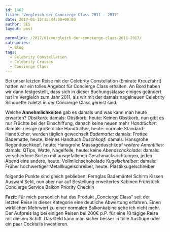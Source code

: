 ```yaml
---
id: 1462
title: 'Vergleich der Concierge Class 2011 – 2017'
date: 2017-01-15T15:44:08+00:00
author: SES
layout: post

permalink: /2017/01/vergleich-der-concierge-class-2011-2017/
categories:
  - Blog
tags:
  - Celebrity Constellation
  - Celebrity Cruises
  - Concierge Class
---
```

Bei unser letzten Reise mit der Celebrity Constellation (Emirate Kreuzfahrt) hatten wir ein tolles Angebot für Concierge Class erhalten. An Bord haben wir dann festgestellt, dass sich in dieser Buchungsklasse einiges geändert hat Im Vergleich zum Jahr 2011, als wir mit der damals nagelneuen Celebrity Silhouette zuletzt in der Concierge Class gereist sind.

Welche **Annehmlichkeiten** gab es damals und was kann man heute erwarten?
_Obstkorb:_ damals: Obstkorb, heute: Keinen Obstkorb, nun gibt es nur Früchte bei der Einschiffung, danach keine neuen mehr
_Handtücher:_ damals: riesige große dicke Handtücher, heute: normale Standard-Handtücher, werden täglich gewechselt
_Badematte:_ damals: Frottee Badematte, heute: kleines Handtuch
_Duschkopf:_ damals: Hansgrohe Regenduschkopf, heute: Hansgrohe Massageduschkopf
_weitere Amentities:_ damals: QTips, Watte, Nagelfeile, heute: keine
_Abendschokolade:_ damals: verschiedene Sorten mit ausgefallenen Geschmacksrichtungen, jeden Abend eine andere, heute: Vollmilchschokolade
_Kugelschreiber:_ damals: Früher hochwertiger Metallkugelschreiber, heute: Plastikkugelschreiber

folgende Punkte sind gleich geblieben:
Fernglas
Bademäntel
Schirm
Kissen Auswahl
Sekt, nun aber nur auf Bestellung
erweitertes Kabinen Frühstück
Concierge Service
Balkon
Priority Checkin

**Fazit**:
Für mich persönlich hat das Produkt &#8222;Concierge Class&#8220; seit der letzten Reise in dieser Kategorie eine deutliche Abwertung erfahren. Einen wirklichen Mehrwert zu einer normalen Balkonkabine sehe ich nicht mehr. Der Aufpreis lag bei einigen Reisen bei 200€ p.P. für eine 10 tägige Reise mit diesem Schiff. Das Geld kann man sicher besser in tolle Ausflüge oder ein paar Cocktails investieren.

